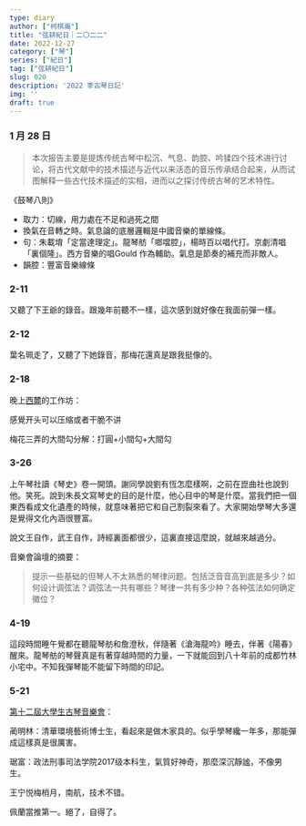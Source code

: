```yaml
---
type: diary
author: ["柯棋瀚"]
title: "弦耕紀日｜二〇二二"
date: 2022-12-27
category: ["琴"]
series: ["紀日"]
tag: ["弦耕紀日"]
slug: 020
description: '2022 秊古琴日記'
img: ''
draft: true
---
```


### 1 月 28 日

> 本次报告主要是提炼传统古琴中松沉、气息、韵腔、吟猱四个技术进行讨论，将古代文献中的技术描述与近代以来活态的音乐传承结合起来，从而试图解释一些古代技术描述的实相，进而以之探讨传统古琴的艺术特性。

《鼓琴八則》

- 取力：切線，用力處在不足和過死之間
- 換氣在音轉之時。氣息論的底層邏輯是中國音樂的單線條。
- 句：朱載堉「定當達理定」。龍琴舫「啷噹腔」，楊時百以唱代打。京劇清唱「裏個隆」。西方音樂的唱Gould 作為輔助。氣息是節奏的補充而非敵人。
- 韻腔：豐富音樂線條

### 2-11

又聽了下王爺的錄音。跟幾年前聽不一樣，這次感到就好像在我面前彈一樣。

### 2-12

葉名珮走了，又聽了下她錄音，那梅花還真是跟我挺像的。

### 2-18

晚上<u>西麓</u>的工作坊：

感覺开头可以压缩或者干脆不讲

梅花三弄的大間勾分解：打圓+小間勾+大間勾

### 3-26

上午琴社讀《琴史》卷一開頭。謝同學說劉有恆怎麼樣啊，之前在崑曲社也說到他。笑死。說到朱長文寫琴史的目的是什麼，他心目中的琴是什麼。當我們把一個東西看成文化遺產的時候，就意味著把它和自己割裂來看了。大家開始學琴大多還是覺得文化內涵很豐富。

說文王自作，武王自作，詩經裏面都很少，這裏直接這麼說，就越來越過分。

音樂會論壇的摘要：

> 提示一些基础的但琴人不太熟悉的琴律问题。包括泛音音高到底是多少？如何设计调弦法？调弦法一共有哪些？琴律一共有多少种？各种弦法如何确定徽位？

### 4-19

這段時間睡午覺都在聽龍琴舫和詹澄秋，伴隨著《滄海龍吟》睡去，伴著《陽春》醒來。龍琴舫的琴聲真是有著穿越時間的力量，一下就能回到八十年前的成都竹林小宅中。不知我彈琴能不能留下時間的印記。



### 5-21

[第十二屆大學生古琴音樂會](https://www.bilibili.com/video/BV1Tr4y147ys)：

蔺明林：清華環境藝術博士生，看起來是做木家具的。似乎學琴纔一年多，那能彈成這樣真是很厲害。

琚富：政法刑事司法学院2017级本科生，氣質好神奇，那麼深沉靜謐，不像男生。

王宁悦梅梢月，南航，技术不错。

佩蘭當推第一。絕了，自得了。
